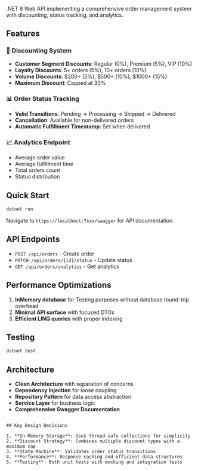  .NET 8 Web API implementing a comprehensive order management system with discounting, status tracking, and analytics.

## Features

### 🎯 Discounting System
- **Customer Segment Discounts**: Regular (0%), Premium (5%), VIP (10%)
- **Loyalty Discounts**: 5+ orders (5%), 10+ orders (10%)
- **Volume Discounts**: $200+ (5%), $500+ (10%), $1000+ (15%)
- **Maximum Discount**: Capped at 30%

### 📊 Order Status Tracking
- **Valid Transitions**: Pending → Processing → Shipped → Delivered
- **Cancellation**: Available for non-delivered orders
- **Automatic Fulfillment Timestamp**: Set when delivered

### 📈 Analytics Endpoint
- Average order value
- Average fulfillment time
- Total orders count
- Status distribution

## Quick Start

```bash
dotnet run
```

Navigate to `https://localhost:7xxx/swagger` for API documentation.

## API Endpoints

- `POST /api/orders` - Create order
- `PATCH /api/orders/{id}/status` - Update status
- `GET /api/orders/analytics` - Get analytics

## Performance Optimizations

1. **InMemory database** for Testing purposes without database round-trip overhead
2. **Minimal API surface** with focused DTOs
3. **Efficient LINQ queries** with proper indexing

## Testing

```bash
dotnet test
```

## Architecture

- **Clean Architecture** with separation of concerns
- **Dependency Injection** for loose coupling
- **Repository Pattern** for data access abstraction
- **Service Layer** for business logic
- **Comprehensive Swagger Documentation**
```

## Key Design Decisions

1. **In-Memory Storage**: Uses thread-safe collections for simplicity
2. **Discount Strategy**: Combines multiple discount types with a maximum cap
3. **State Machine**: Validates order status transitions
4. **Performance**: Response caching and efficient data structures
5. **Testing**: Both unit tests with mocking and integration tests